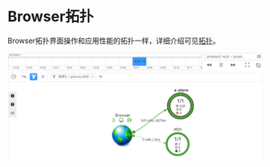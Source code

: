 # Browser拓扑<a name="ZH-CN_TOPIC_0129033176"></a>

Browser拓扑界面操作和应用性能的拓扑一样，详细介绍可见[拓扑](https://support.huaweicloud.com/usermanual-aom/aom_02_0061.html)。

![](figures/zh-cn_image_0129033274.png)

